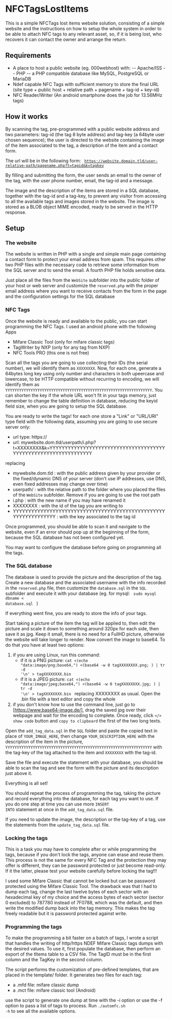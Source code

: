 # NFCTagsLostItems
This is a simple NFCTags lost items website solution, consisting of a simple website and the instructions on how to setup the whole system in order to be able to attach NFC tags to any relevant asset, so, if it is being lost, who recovers it can contact the owner and arrange the return. 

## Requirements
- A place to host a public website (eg. 000webhost) with:
-- Apache/ISS
-- PHP
-- a PHP compatible database like MySQL, PostgreSQL or MariaDB
- Ndef capable NFC Tags with sufficient memory to store the final URL (site type + public host + relative path + pagename + tag-id + key-id) 
- NFC Reader/Writer (An android smartphone does the job for 13.56MHz tags)

## How it works
By scanning the tag, pre-programmed with a public website address and two parameters: tag-id (the tag 8 byte address) and tag-key (a 64byte user chosen sequence); the user is directed to the website containing the image of the item associated to the tag, a description of the item and a contact form.

The url will be in the following form: <code> https://website.domain.tld/user-relative-path/pagename.php?t=tagid&k=tagkey </code>

By filling and submitting the form, the user sends an email to the owner of the tag, with the user phone number, email, the tag-id and a message. 

The image and the description of the items are stored in a SQL database, together with the tag-id and a tag-key, to prevent any visitor from accessing to all the available tags and images stored in the website. The image is stored as a BLOB object MIME encoded, ready to be served in the HTTP response. 

## Setup
### The website
The website is written in PHP with a single and simple main page containing a contact form to protect your email address from spam. This requires other two PHP files with the necessary code to retrieve some information from the SQL server and to send the email. A fourth PHP file holds sensitive data.

Just place all the files from the <code>WebSite</code> subfolder into the public folder of your host or web server and customize the <code>reserved.php</code> with the proper email address where you want to receive contacts from the form in the page and the configuration settings for the SQL database

### NFC Tags
Once the website is ready and available to the public, you can start programming the NFC Tags. I used an android phone with the following Apps
- Mifare Classic Tool (only for mifare classic tags)
- TagWriter by NXP (only for any tag from NXP)
- NFC Tools PRO (this one is not free)

Scan all the tags you are going to use collecting their IDs (the serial number), we will identify them as <code>XXXXXXXX</code>. Now, for each one, generate a 64bytes long key using only number and characters in both upeercase and lowercase, to be HTTP compatible without recurring to encoding, we will identify them as <code>YYYYYYYYYYYYYYYYYYYYYYYYYYYYYYYYYYYYYYYYYYYYYYYYYYYYYYYYYYYYYYYY</code>. You can shorten the key if the whole URL won't fit in your tags memory, just remember to change the table definition in database, reducing the keyid field size, when you are going to setup the SQL database.

You are ready to write the tags! for each one store a "Link" or "URL/URI" type field with the following data, assuming you are going to use secure server only:
- url type: https://
- url: mywebsite.dom.tld/userpath/i.php?t=XXXXXXXX&k=YYYYYYYYYYYYYYYYYYYYYYYYYYYYYYYYYYYYYYYYYYYYYYYYYYYYYYYYYYYYYYYY

replacing 
- mywebsite.dom.tld : with the public address given by your provider or the fixed/dynamic DNS of your server (don't use IP addresses, use DNS, even fixed addresses may change over time)
- userpath/ : with the relative path to the folder where you placed the files of the <code>WebSite</code> subfolder. Remove if you are going to use the root path
- i.php : with the new name if you may have renamed it
- XXXXXXXX : with the id of the tag you are writing to
- YYYYYYYYYYYYYYYYYYYYYYYYYYYYYYYYYYYYYYYYYYYYYYYYYYYYYYYYYYYYYYYY : with the key associated to the tag id

Once programmed, you should be able to scan it and navigate to the website, even if an error should pop up at the beginning of the form, because the SQL database has not been configured yet.

You may want to configure the database before going on programming all the tags.

### The SQL database
The database is used to provide the picture and the description of the tag. Create a new database and the associated username with the info recorded in the <code>reserved.php</code> file, then customize the <code>database.sql</code> in the <code>SQL</code> subfolder and execute it with your database (eg. for mysql: <code> sudo mysql dbname < database.sql </code> ) 

If everything went fine, you are ready to store the info of your tags.

Start taking a picture of the item the tag will be applied to, then edit the picture and scale it down to something around 320px for each side, then save it as jpg. Keep it small, there is no need for a FullHD picture, otherwise the website will take longer to render.
Now convert the image to base64. To do that you have at least two options:
1. if you are using Linux, run this command: 
   - if it is a PNG picture: <code>cat <(echo "data:image/png;base64,") <(base64 -w 0 tagXXXXXXXX.png; ) | tr -d '\n' > tagXXXXXXXX.bin </code> 
   - if it is a JPEG picture: <code>cat <(echo "data:image/jpeg;base64,") <(base64 -w 0 tagXXXXXXXX.jpg; ) | tr -d '\n' > tagXXXXXXXX.bin </code> 
   replacing XXXXXXXX as usual. Open the .bin file with a text editor and copy the whole
2. if you don't know how to use the command line, just go to [https://www.base64-image.de/], drag the saved jpg over their webpage and wait for the encoding to complete. Once ready, click <code></> show code</code> button and <code>copy to clipboard</code> the first of the two long texts.

Open the <code>add_tag_data.sql</code> in the <code>SQL</code> folder and paste the copied text in place of <code>YOUR_IMAGE_HERE</code>, then change <code>YOUR_DESCRIPTION_HERE</code> with the description of the item in the picture, <code>YYYYYYYYYYYYYYYYYYYYYYYYYYYYYYYYYYYYYYYYYYYYYYYYYYYYYYYYYYYYYYYY</code> with the tag-key of the tag attached to the item and <code>XXXXXXXX</code> with the tag-id.

Save the file and execute the statement with your database, you should be able to scan the tag and see the form with the picture and its description just above it.


Everything is all set!


You should repeat the process of programming the tag, taking the picture and record everything into the database, for each tag you want to use. If you do one step at time you can use more <code>INSERT INTO</code> statement at once in the <code>add_tag_data.sql</code> file.

If you need to update the image, the description or the tag-key of a tag, use the statements from the <code>update_tag_data.sql</code> file.

### Locking the tags
This is a task you may have to complete after or while programming the tags, because if you don't lock the tags, anyone can erase and reuse them. This process is not the same for every NFC Tag and the protection they may offer is different, they can be password protected or just become read-only. If it the latter, please test your website carefully before locking the tag!!!

I used some Mifare Classic that cannot be locked but can be password protected using the Mifare Classic Tool. The drawback was that I had to dump each tag, change the last twelve bytes of each sector with an hexadecimal key of my choice and the access bytes of each sector (sector 0 excluded) to 787780 instead of 7F0788, which was the default, and then write the modified dump back into the tag memory. This makes the tag freely readable but it is password protected against write.

### Programming the tags
To make the programming a bit faster on a batch of tags, I wrote a script that handles the writing of http/https NDEF Mifare Classic tags dumps with the desired values. To use it, first populate the database, then perform an export of the tItems table to a CSV file. The TagID must be in the first column and the TagKey in the second column.

The script performs the customization of pre-defined templates, that are placed in the template/ folder. It generates two files for each tag:
- a .mfd file: mifare classic dump
- a .mct file: mifare classic tool (Android)

use the script to generate one dump at time with the -i option or use the -f option to pass a list of tags to process. Run <code>./automfc.sh -h</code> to see all the available options.


